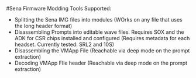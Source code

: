 #Sena Firmware Modding Tools
Supported: 
 * Splitting the Sena IMG files into modules (WOrks on any file that uses the long header format)
 * Disassembling Prompts into editable wave files. Requires SOX and the ADK for CSR chips installed and configured
    (Requires metadata for each headset. Currently tested: SRL2 and 10S)
 * Disassembling the VMApp File (Reachable via deep mode on the prompt extraction)
 * Decoding VMApp FIle header (Reachable via deep mode on the prompt extraction)